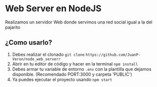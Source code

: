 # Web Server en NodeJS
Realizamos un servidor Web donde servimos una red social igual a la del pajarito

## ¿Como usarlo?

1. Debes realizar el clonado `git clone` `https://github.com/JuanP-Veron/node_web_serverr`
2. Abrir en tu editor de código y hacer en la terminal `npm install`
3. Debes armar tu variable de entorno `.env` con la plantilla que dejamos disponible. (Recomendado PORT:3000 y carpeta 'PUBLIC')
4. Ya puedes ejecutar el proyecto usando 	`npm start`